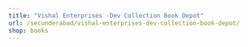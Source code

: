 ```yaml
---
title: "Vishal Enterprises -Dev Collection Book Depot"
url: /secunderabad/vishal-enterprises-dev-collection-book-depot/
shop: books
---
```

